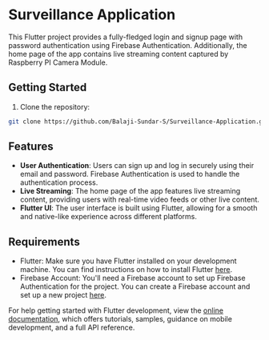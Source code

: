 # Surveillance Application

This Flutter project provides a fully-fledged login and signup page with password authentication using Firebase Authentication. Additionally, the home page of the app contains live streaming content captured by Raspberry PI Camera Module.

## Getting Started

1. Clone the repository:

```bash
git clone https://github.com/Balaji-Sundar-S/Surveillance-Application.git
```

## Features

- **User Authentication**: Users can sign up and log in securely using their email and password. Firebase Authentication is used to handle the authentication process.
- **Live Streaming**: The home page of the app features live streaming content, providing users with real-time video feeds or other live content.
- **Flutter UI**: The user interface is built using Flutter, allowing for a smooth and native-like experience across different platforms.

## Requirements

- Flutter: Make sure you have Flutter installed on your development machine. You can find instructions on how to install Flutter [here](https://flutter.dev/docs/get-started/install).
- Firebase Account: You'll need a Firebase account to set up Firebase Authentication for the project. You can create a Firebase account and set up a new project [here](https://console.firebase.google.com/).

For help getting started with Flutter development, view the
[online documentation](https://docs.flutter.dev/), which offers tutorials,
samples, guidance on mobile development, and a full API reference.
